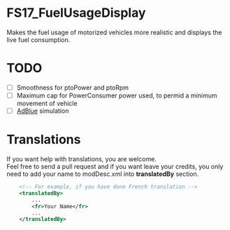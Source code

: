 # FS17_FuelUsageDisplay
Makes the fuel usage of motorized vehicles more realistic and displays the live fuel consumption.
  
  
# TODO
- [ ] Smoothness for ptoPower and ptoRpm
- [ ] Maximum cap for PowerConsumer power used, to permid a minimum movement of vehicle
- [ ] [AdBlue](https://en.wikipedia.org/wiki/Diesel_exhaust_fluid) simulation
  
# Translations
If you want help with translations, you are welcome.  
Feel free to send a pull request and if you want leave your credits, you only need to add your name to modDesc.xml into **translatedBy** section.  
```xml
    <!-- For example, if you have done French translation -->
    <translatedBy>
        ...
        <fr>Your Name</fr>
        ...
    </translatedBy>
```
